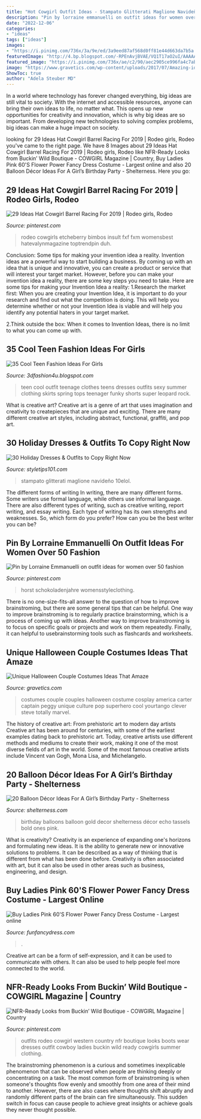 ```yaml
---
title: "Hot Cowgirl Outfit Ideas - Stampato Glitterati Maglione Navideño 10elol"
description: "Pin by lorraine emmanuelli on outfit ideas for women over 50 fashion"
date: "2022-12-06"
categories:
- "ideas"
tags: ["ideas"]
images:
- "https://i.pinimg.com/736x/3a/9e/ed/3a9eed87af568d0ff81e44d663da7b5a.jpg"
featuredImage: "http://4.bp.blogspot.com/-RPEnAvjBVAE/VQ1T17aO2uI/AAAAAAAAHmc/kf8KZQf8nM0/s1600/Cool-teen-fashion-Ideas-For-Girls-44.jpg"
featured_image: "https://i.pinimg.com/736x/ae/c2/90/aec2905ce996fa4c7abbd543b2bf4339.jpg"
image: "https://www.gravetics.com/wp-content/uploads/2017/07/Amazing-ideas-from-pop-culture.jpg"
ShowToc: true
author: "Adela Steuber MD"
---
```



In a world where technology has forever changed everything, big ideas are still vital to society. With the internet and accessible resources, anyone can bring their own ideas to life, no matter what. This opens up new opportunities for creativity and innovation, which is why big ideas are so important. From developing new technologies to solving complex problems, big ideas can make a huge impact on society.

	

		
looking for 29 Ideas Hat Cowgirl Barrel Racing For 2019 | Rodeo girls, Rodeo you've came to the right page. We have 8 Images about 29 Ideas Hat Cowgirl Barrel Racing For 2019 | Rodeo girls, Rodeo like NFR-Ready Looks from Buckin’ Wild Boutique - COWGIRL Magazine | Country, Buy Ladies Pink 60&#039;S Flower Power Fancy Dress Costume - Largest online and also 20 Balloon Décor Ideas For A Girl’s Birthday Party - Shelterness. Here you go:
		
    
## 29 Ideas Hat Cowgirl Barrel Racing For 2019 | Rodeo Girls, Rodeo

<img loading=lazy src="https://i.pinimg.com/736x/e5/67/10/e567105f32d311e88a8667bd36759c24.jpg" onerror="this.onerror=null;this.src='https://tse4.mm.bing.net/th?id=OIP._ThzUscEdIbfJaC9nVwNbwAAAA&amp;pid=15.1';" alt="29 Ideas Hat Cowgirl Barrel Racing For 2019 | Rodeo girls, Rodeo">

_Source: pinterest.com_

>rodeo cowgirls etcheberry bimbos insult fxf fxm womensbest hatevalynmagazine toptrendpin duh. 

	

Conclusion: Some tips for making your invention idea a reality.
Invention ideas are a powerful way to start building a business. By coming up with an idea that is unique and innovative, you can create a product or service that will interest your target market. However, before you can make your invention idea a reality, there are some key steps you need to take. Here are some tips for making your Invention Idea a reality:
1.Research the market first: When you are creating your Invention Idea, it is important to do your research and find out what the competition is doing. This will help you determine whether or not your Invention Idea is viable and will help you identify any potential haters in your target market.

2.Think outside the box: When it comes to Invention Ideas, there is no limit to what you can come up with.

    
## 35 Cool Teen Fashion Ideas For Girls

<img loading=lazy src="http://4.bp.blogspot.com/-RPEnAvjBVAE/VQ1T17aO2uI/AAAAAAAAHmc/kf8KZQf8nM0/s1600/Cool-teen-fashion-Ideas-For-Girls-44.jpg" onerror="this.onerror=null;this.src='https://tse2.mm.bing.net/th?id=OIP.xkvtHIisS5BhIYcrO0oDTQHaLH&amp;pid=15.1';" alt="35 Cool Teen Fashion Ideas For Girls">

_Source: 3dfashion4u.blogspot.com_

>teen cool outfit teenage clothes teens dresses outfits sexy summer clothing skirts spring tops teenager funky shorts super leopard rock. 

	

What is creative art?
Creative art is a genre of art that uses imagination and creativity to createpieces that are unique and exciting. There are many different creative art styles, including abstract, functional, graffiti, and pop art.

    
## 30 Holiday Dresses &amp; Outfits To Copy Right Now

<img loading=lazy src="https://styletips101.com/wp-content/uploads/2016/11/holiday-pants.jpg" onerror="this.onerror=null;this.src='https://tse2.mm.bing.net/th?id=OIP.3xvk6C2UdI1Jfpt_uH_nAgAAAA&amp;pid=15.1';" alt="30 Holiday Dresses &amp; Outfits to Copy Right Now">

_Source: styletips101.com_

>stampato glitterati maglione navideño 10elol. 

	

The different forms of writing
In writing, there are many different forms. Some writers use formal language, while others use informal language. There are also different types of writing, such as creative writing, report writing, and essay writing. Each type of writing has its own strengths and weaknesses. So, which form do you prefer? How can you be the best writer you can be?

    
## Pin By Lorraine Emmanuelli On Outfit Ideas For Women Over 50 Fashion

<img loading=lazy src="https://i.pinimg.com/736x/ae/c2/90/aec2905ce996fa4c7abbd543b2bf4339.jpg" onerror="this.onerror=null;this.src='https://tse1.mm.bing.net/th?id=OIP.OmTSeIIFbB5WY8TFNZ3gUAAAAA&amp;pid=15.1';" alt="Pin by Lorraine Emmanuelli on outfit ideas for women over 50 fashion">

_Source: pinterest.com_

>horst schokoladenjahre womensstyleclothing. 

	

There is no one-size-fits-all answer to the question of how to improve brainstroming, but there are some general tips that can be helpful. One way to improve brainstroming is to regularly practice brainstorming, which is a process of coming up with ideas. Another way to improve brainstroming is to focus on specific goals or projects and work on them repeatedly. Finally, it can helpful to usebrainstorming tools such as flashcards and worksheets.

    
## Unique Halloween Couple Costumes Ideas That Amaze

<img loading=lazy src="https://www.gravetics.com/wp-content/uploads/2017/07/Amazing-ideas-from-pop-culture.jpg" onerror="this.onerror=null;this.src='https://tse3.mm.bing.net/th?id=OIP.epI5YBHAnTFlnEQrgD8eXwHaLL&amp;pid=15.1';" alt="Unique Halloween Couple Costumes Ideas That Amaze">

_Source: gravetics.com_

>costumes couple couples halloween costume cosplay america carter captain peggy unique culture pop superhero cool yourtango clever steve totally marvel. 

	

The history of creative art: From prehistoric art to modern day artists
Creative art has been around for centuries, with some of the earliest examples dating back to prehistoric art. Today, creative artists use different methods and mediums to create their work, making it one of the most diverse fields of art in the world. Some of the most famous creative artists include Vincent van Gogh, Mona Lisa, and Michelangelo.

    
## 20 Balloon Décor Ideas For A Girl’s Birthday Party - Shelterness

<img loading=lazy src="https://i.shelterness.com/2017/03/04-gold-30-balloons-to-take-a-memorable-picture.jpg" onerror="this.onerror=null;this.src='https://tse1.mm.bing.net/th?id=OIP.0AdF-slZXcbRIhJWyOkpQQHaJ4&amp;pid=15.1';" alt="20 Balloon Décor Ideas For A Girl’s Birthday Party - Shelterness">

_Source: shelterness.com_

>birthday balloons balloon gold decor shelterness décor echo tassels bold ones pink. 

	

What is creativity?
Creativity is an experience of expanding one's horizons and formulating new ideas. It is the ability to generate new or innovative solutions to problems. It can be described as a way of thinking that is different from what has been done before. Creativity is often associated with art, but it can also be used in other areas such as business, engineering, and design.

    
## Buy Ladies Pink 60&#039;S Flower Power Fancy Dress Costume - Largest Online

<img loading=lazy src="https://www.funfancydress.com/media/catalog/product/cache/1/image/1200x/040ec09b1e35df139433887a97daa66f/b/r/brisac744.jpg" onerror="this.onerror=null;this.src='https://tse3.mm.bing.net/th?id=OIP.rTs9VFfweHAdMrt_s_1VgQHaLM&amp;pid=15.1';" alt="Buy Ladies Pink 60&#039;S Flower Power Fancy Dress Costume - Largest online">

_Source: funfancydress.com_

>. 

	

Creative art can be a form of self-expression, and it can be used to communicate with others. It can also be used to help people feel more connected to the world.

    
## NFR-Ready Looks From Buckin’ Wild Boutique - COWGIRL Magazine | Country

<img loading=lazy src="https://i.pinimg.com/736x/3a/9e/ed/3a9eed87af568d0ff81e44d663da7b5a.jpg" onerror="this.onerror=null;this.src='https://tse2.mm.bing.net/th?id=OIP.Njzmhk4E9MA2rSeu9Xu2hQHaKl&amp;pid=15.1';" alt="NFR-Ready Looks from Buckin’ Wild Boutique - COWGIRL Magazine | Country">

_Source: pinterest.com_

>outfits rodeo cowgirl western country nfr boutique looks boots wear dresses outfit cowboy ladies buckin wild ready cowgirls summer clothing. 

	

The brainstroming phenomenon is a curious and sometimes inexplicable phenomenon that can be observed when people are thinking deeply or concentrating on a task. The most common form of brainstroming is when someone's thoughts flow evenly and smoothly from one area of their mind to another. However, there are also cases where thoughts shift abruptly and randomly different parts of the brain can fire simultaneously. This sudden switch in focus can cause people to achieve great insights or achieve goals they never thought possible.

